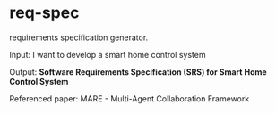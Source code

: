 # req-spec
requirements specification generator.

Input: I want to develop a smart home control system

Output: **Software Requirements Specification (SRS) for Smart Home Control System**

Referenced paper: MARE - Multi-Agent Collaboration Framework
